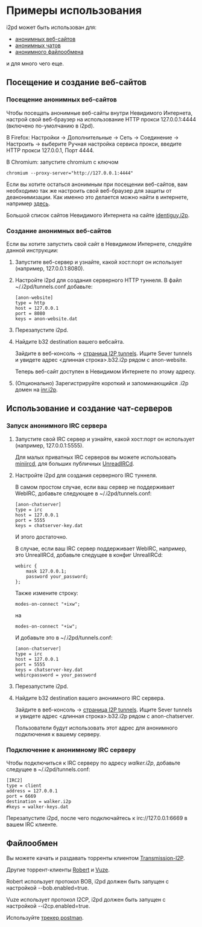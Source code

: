 Примеры использования
=====================


i2pd может быть использован для:

* [анонимных веб-сайтов](#browsing-and-hosting-websites)
* [анонимных чатов](#using-and-hosting-chat-servers)
* [анонимного файлообмена](#file-sharing)

и для много чего еще.

## <a name="browsing-and-hosting-websites"></a>Посещение и создание веб-сайтов 

### Посещение анонимных веб-сайтов

Чтобы посещать анонимные веб-сайты внутри Невидимого Интернета, настрой свой веб-браузер на использование HTTP прокси 127.0.0.1:4444 (включено по-умолчанию в i2pd).

В Firefox: Настройки -> Дополнительные -> Сеть -> Соединение -> Настроить -> выберите Ручная настройка сервиса прокси, введите HTTP прокси 127.0.0.1, Порт 4444.

В Chromium: запустите chromium с ключом

    chromium --proxy-server="http://127.0.0.1:4444"

Если вы хотите остаться анонимным при посещении веб-сайтов, вам необходимо так же настроить свой веб-браузер для защиты от деанонимизации. Как именно это делается можно найти в интернете, например [здесь](https://habrahabr.ru/post/203680/).

Большой список сайтов Невидимого Интернета на сайте [identiguy.i2p](http://identiguy.i2p).

### Создание анонимных веб-сайтов


Если вы хотите запустить свой сайт в Невидимом Интернете, следуйте данной инструкции:

1)  Запустите веб-сервер и узнайте, какой хост:порт он использует (например, 127.0.0.1:8080).

2)  Настройте i2pd для создания серверного HTTP туннеля. В файл ~/.i2pd/tunnels.conf добавьте:

        [anon-website]
        type = http
        host = 127.0.0.1
        port = 8080
        keys = anon-website.dat

3)  Перезапустите i2pd.

4)  Найдите b32 destination вашего вебсайта.

    Зайдите в веб-консоль -> [страница I2P tunnels](http://127.0.0.1:7070/?page=i2p_tunnels). Ищите Sever tunnels и увидете адрес \<длинная строка\>.b32.i2p рядом с anon-website. 
  
    Теперь веб-сайт доступен в Невидимом Интернете по этому адресу.

5)  (Опционально) Зарегистрируйте короткий и запоминающийся .i2p домен на [inr.i2p](http://inr.i2p).


## <a name="using-and-hosting-chat-servers"></a>Использование и создание чат-серверов

### Запуск анонимного IRC сервера

1)  Запустите свой IRC сервер и узнайте, какой хост:порт он использует (например, 127.0.0.1:5555). 

    Для малых приватных IRC серверов вы можете использовать [miniircd](https://github.com/jrosdahl/miniircd), для больших публичных [UnreadIRCd](https://www.unrealircd.org/).


2)  Настройте i2pd для создания серверного IRC туннеля. 

    В самом простом случае, если ваш сервер не поддерживает WebIRC, добавьте следующее в ~/.i2pd/tunnels.conf:

        [anon-chatserver]
        type = irc
        host = 127.0.0.1     
        port = 5555
        keys = chatserver-key.dat

    И этого достаточно.

    В случае, если ваш IRC сервер поддерживает WebIRC, например, это UnrealIRCd, добавьте следущее в конфиг UnrealIRCd:

        webirc {
            mask 127.0.0.1;
            password your_password;
        };

    Также измените строку:

        modes-on-connect "+ixw";

    на

        modes-on-connect "+iw";

    И добавьте это в ~/.i2pd/tunnels.conf:

        [anon-chatserver]
        type = irc
        host = 127.0.0.1
        port = 5555
        keys = chatserver-key.dat
        webircpassword = your_password

3)  Перезапустите i2pd.

4)  Найдите b32 destination вашего анонимного IRC сервера.

    Зайдите в веб-консоль -> [страница I2P tunnels](http://127.0.0.1:7070/?page=i2p_tunnels). Ищите Sever tunnels и увидете адрес \<длинная строка\>.b32.i2p рядом с anon-chatserver.

    Пользователи будут использовать этот адрес для анонимного подключения к вашему серверу.

### Подключение к анонимному IRC серверу

Чтобы подключиться к IRC серверу по адресу *walker.i2p*, добавьте следущее в ~/.i2pd/tunnels.conf:

    [IRC2]
    type = client
    address = 127.0.0.1
    port = 6669
    destination = walker.i2p
    #keys = walker-keys.dat

Перезапустите i2pd, после чего подключайтесь к irc://127.0.0.1:6669 в вашем IRC клиенте.

## <a name="file-sharing"></a>Файлообмен 

Вы можете качать и раздавать торренты клиентом [Transmission-I2P](https://github.com/l-n-s/transmission-i2p).

Другие торрент-клиенты [Robert](http://en.wikipedia.org/wiki/Robert_%28P2P_Software%29) и [Vuze](https://en.wikipedia.org/wiki/Vuze).

Robert использует протокол BOB, i2pd должен быть запущен с настройкой --bob.enabled=true.

Vuze использует протокол I2CP, i2pd должен быть запущен с настройкой --i2cp.enabled=true.

Используйте [трекер postman](http://tracker2.postman.i2p).
